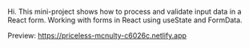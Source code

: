 Hi.
This mini-project shows how to process and validate input data in a React form. 
Working with forms in React using useState and FormData.

Preview: https://priceless-mcnulty-c6026c.netlify.app
